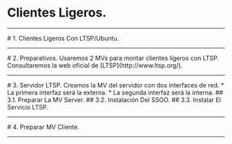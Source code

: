 # Clientes Ligeros.
<hr>
# 1. Clientes Ligeros Con LTSP/Ubuntu.

<hr>
# 2. Preparativos.
Usaremos 2 MVs para montar clientes ligeros con LTSP.
Consultaremos la web oficial de [LTSP](http://www.ltsp.org/).
<hr>
# 3. Servidor LTSP.
Creamos la MV del servidor con dos interfaces de red.
* La primera interfaz será la externa.
* La segunda interfaz será la interna.
## 3.1. Preparar La MV Server.
## 3.2. Instalación Del SSOO.
## 3.3. Instalar El Servicio LTSP.
<hr>
# 4. Preparar MV Cliente.
<hr>
